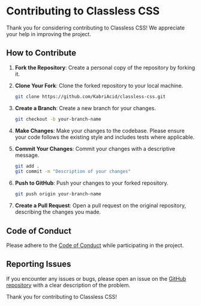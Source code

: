 # Contributing to Classless CSS

Thank you for considering contributing to Classless CSS! We appreciate your help in improving the project.

## How to Contribute

1. **Fork the Repository**: Create a personal copy of the repository by forking it.

2. **Clone Your Fork**: Clone the forked repository to your local machine.

    ```bash
    git clone https://github.com/KabriAcid/classless-css.git
    ```

3. **Create a Branch**: Create a new branch for your changes.

    ```bash
    git checkout -b your-branch-name
    ```

4. **Make Changes**: Make your changes to the codebase. Please ensure your code follows the existing style and includes tests where applicable.

5. **Commit Your Changes**: Commit your changes with a descriptive message.

    ```bash
    git add .
    git commit -m "Description of your changes"
    ```

6. **Push to GitHub**: Push your changes to your forked repository.

    ```bash
    git push origin your-branch-name
    ```

7. **Create a Pull Request**: Open a pull request on the original repository, describing the changes you made.

## Code of Conduct

Please adhere to the [Code of Conduct](CODE_OF_CONDUCT.md) while participating in the project.

## Reporting Issues

If you encounter any issues or bugs, please open an issue on the [GitHub repository](https://github.com/KabriAcid/classless-css) with a clear description of the problem.

Thank you for contributing to Classless CSS!
